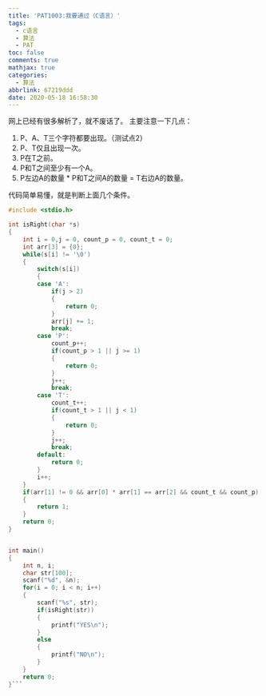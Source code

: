 ```yaml
---
title: 'PAT1003:我要通过（C语言）'
tags:
  - c语言
  - 算法
  - PAT
toc: false
comments: true
mathjax: true
categories:
  - 算法
abbrlink: 67219ddd
date: 2020-05-18 16:58:30
---
```


网上已经有很多解析了，就不废话了。
主要注意一下几点：

 1. P、A、T三个字符都要出现。（测试点2）
 2. P、T仅且出现一次。
 3. P在T之前。
 4. P和T之间至少有一个A。
 5. P左边A的数量 * P和T之间A的数量 = T右边A的数量。
 
 
代码简单易懂，就是判断上面几个条件。

```c
#include <stdio.h>

int isRight(char *s)
{
	int i = 0,j = 0, count_p = 0, count_t = 0;
	int arr[3] = {0};
	while(s[i] != '\0')
	{
		switch(s[i])
		{
		case 'A':
			if(j > 2)
			{
				return 0;
			}
			arr[j] += 1;
			break;
		case 'P':
			count_p++;
			if(count_p > 1 || j >= 1)
			{
				return 0;
			}
			j++;
			break;
		case 'T':
			count_t++;
			if(count_t > 1 || j < 1)
			{
				return 0;
			}
			j++;
			break;
		default:
			return 0;
		}
		i++;
	}
	if(arr[1] != 0 && arr[0] * arr[1] == arr[2] && count_t && count_p)
	{
		return 1;
	}
	return 0;
}


int main()
{	
	int n, i;
	char str[100];
	scanf("%d", &n);
	for(i = 0; i < n; i++)
	{
		scanf("%s", str);
		if(isRight(str))
		{
			printf("YES\n");
		}
		else
		{
			printf("NO\n");
		}
	}
	return 0;
}```
